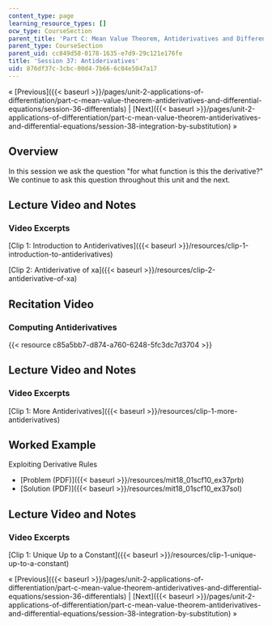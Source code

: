 ```yaml
---
content_type: page
learning_resource_types: []
ocw_type: CourseSection
parent_title: 'Part C: Mean Value Theorem, Antiderivatives and Differential Equations'
parent_type: CourseSection
parent_uid: cc849d58-0178-1635-e7d9-29c121e176fe
title: 'Session 37: Antiderivatives'
uid: 876df37c-3cbc-00d4-7b66-6c04e5047a17
---
```


« [Previous]({{< baseurl >}}/pages/unit-2-applications-of-differentiation/part-c-mean-value-theorem-antiderivatives-and-differential-equations/session-36-differentials) | [Next]({{< baseurl >}}/pages/unit-2-applications-of-differentiation/part-c-mean-value-theorem-antiderivatives-and-differential-equations/session-38-integration-by-substitution) »

Overview
--------

In this session we ask the question "for what function is this the derivative?" We continue to ask this question throughout this unit and the next.

Lecture Video and Notes
-----------------------

### Video Excerpts

[Clip 1: Introduction to Antiderivatives]({{< baseurl >}}/resources/clip-1-introduction-to-antiderivatives)

[Clip 2: Antiderivative of xa]({{< baseurl >}}/resources/clip-2-antiderivative-of-xa)

Recitation Video
----------------

### Computing Antiderivatives

{{< resource c85a5bb7-d874-a760-6248-5fc3dc7d3704 >}}

Lecture Video and Notes
-----------------------

### Video Excerpts

[Clip 1: More Antiderivatives]({{< baseurl >}}/resources/clip-1-more-antiderivatives)

Worked Example
--------------

Exploiting Derivative Rules

*   [Problem (PDF)]({{< baseurl >}}/resources/mit18_01scf10_ex37prb)
*   [Solution (PDF)]({{< baseurl >}}/resources/mit18_01scf10_ex37sol)

Lecture Video and Notes
-----------------------

### Video Excerpts

[Clip 1: Unique Up to a Constant]({{< baseurl >}}/resources/clip-1-unique-up-to-a-constant)

« [Previous]({{< baseurl >}}/pages/unit-2-applications-of-differentiation/part-c-mean-value-theorem-antiderivatives-and-differential-equations/session-36-differentials) | [Next]({{< baseurl >}}/pages/unit-2-applications-of-differentiation/part-c-mean-value-theorem-antiderivatives-and-differential-equations/session-38-integration-by-substitution) »